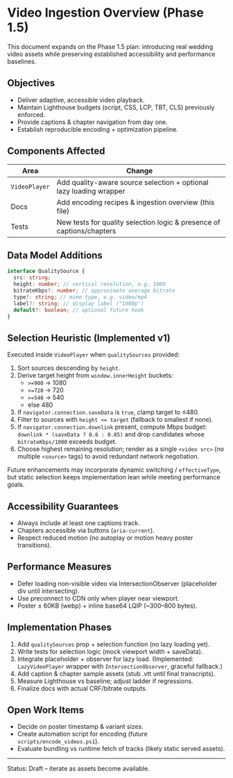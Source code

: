 # Video Ingestion Overview (Phase 1.5)

This document expands on the Phase 1.5 plan: introducing real wedding video assets while
preserving established accessibility and performance baselines.

## Objectives

- Deliver adaptive, accessible video playback.
- Maintain Lighthouse budgets (script, CSS, LCP, TBT, CLS) previously enforced.
- Provide captions & chapter navigation from day one.
- Establish reproducible encoding + optimization pipeline.

## Components Affected

| Area          | Change                                                                |
| ------------- | --------------------------------------------------------------------- |
| `VideoPlayer` | Add quality-aware source selection + optional lazy loading wrapper    |
| Docs          | Add encoding recipes & ingestion overview (this file)                 |
| Tests         | New tests for quality selection logic & presence of captions/chapters |

## Data Model Additions

```ts
interface QualitySource {
  src: string;
  height: number; // vertical resolution, e.g. 1080
  bitrateKbps?: number; // approximate average bitrate
  type?: string; // mime type, e.g. video/mp4
  label?: string; // display label ("1080p")
  default?: boolean; // optional future hook
}
```

## Selection Heuristic (Implemented v1)

Executed inside `VideoPlayer` when `qualitySources` provided:

1. Sort sources descending by `height`.
2. Derive target height from `window.innerHeight` buckets:
   - `>=900` → 1080
   - `>=720` → 720
   - `>=540` → 540
   - else 480
3. If `navigator.connection.saveData` is `true`, clamp target to ≤480.
4. Filter to sources with `height <= target` (fallback to smallest if none).
5. If `navigator.connection.downlink` present, compute Mbps budget: `downlink * (saveData ? 0.6 :
0.85)` and drop candidates whose `bitrateKbps/1000` exceeds budget.
6. Choose highest remaining resolution; render as a single `<video src>` (no multiple `<source>` tags) to avoid redundant network negotiation.

Future enhancements may incorporate dynamic switching / `effectiveType`, but static selection keeps
implementation lean while meeting performance goals.

## Accessibility Guarantees

- Always include at least one captions track.
- Chapters accessible via buttons (`aria-current`).
- Respect reduced motion (no autoplay or motion heavy poster transitions).

## Performance Measures

- Defer loading non-visible video via IntersectionObserver (placeholder div until intersecting).
- Use preconnect to CDN only when player near viewport.
- Poster ≤ 60KB (webp) + inline base64 LQIP (~300–800 bytes).

## Implementation Phases

1. Add `qualitySources` prop + selection function (no lazy loading yet).
2. Write tests for selection logic (mock viewport width + saveData).
3. Integrate placeholder + observer for lazy load. (Implemented: `LazyVideoPlayer` wrapper with `IntersectionObserver`, graceful fallback.)
4. Add caption & chapter sample assets (stub .vtt until final transcripts).
5. Measure Lighthouse vs baseline; adjust ladder if regressions.
6. Finalize docs with actual CRF/bitrate outputs.

## Open Work Items

- Decide on poster timestamp & variant sizes.
- Create automation script for encoding (future `scripts/encode_videos.ps1`).
- Evaluate bundling vs runtime fetch of tracks (likely static served assets).

---

Status: Draft – iterate as assets become available.
